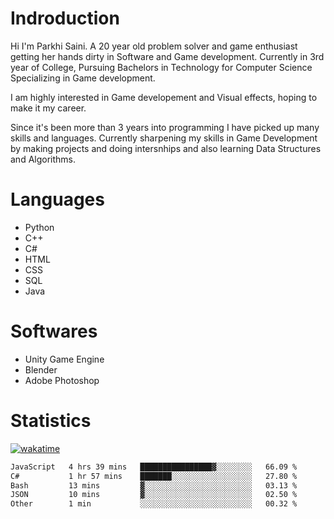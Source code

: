 # Indroduction
Hi I'm Parkhi Saini. A 20 year old problem solver and game enthusiast getting her hands dirty in Software and Game development. Currently in 3rd year of College, Pursuing Bachelors in Technology for Computer Science Specializing in Game development.

I am highly interested in Game developement and Visual effects, hoping to make it my career.

Since it's been more than 3 years into programming I have picked up many skills and languages. Currently sharpening my skills in Game Development by making projects and doing intersnhips and also learning Data Structures and Algorithms.

# Languages

- Python 
- C++
- C#
- HTML 
- CSS
- SQL
- Java

# Softwares

- Unity Game Engine
- Blender
- Adobe Photoshop

# Statistics
[![wakatime](https://wakatime.com/badge/user/659f56cf-9635-4f70-9140-7dbdc934cfec.svg)](https://wakatime.com/@659f56cf-9635-4f70-9140-7dbdc934cfec)
<!--START_SECTION:waka-->

```txt
JavaScript   4 hrs 39 mins   ████████████████▓░░░░░░░░   66.09 %
C#           1 hr 57 mins    ███████░░░░░░░░░░░░░░░░░░   27.80 %
Bash         13 mins         ▓░░░░░░░░░░░░░░░░░░░░░░░░   03.13 %
JSON         10 mins         ▓░░░░░░░░░░░░░░░░░░░░░░░░   02.50 %
Other        1 min           ░░░░░░░░░░░░░░░░░░░░░░░░░   00.32 %
```

<!--END_SECTION:waka-->











